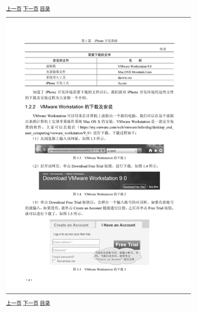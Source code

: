 [上一页](016.md) [下一页](018.md) [目录](../README.md)

***

![017](../images/017.png)

***

[上一页](016.md) [下一页](018.md) [目录](../README.md)
